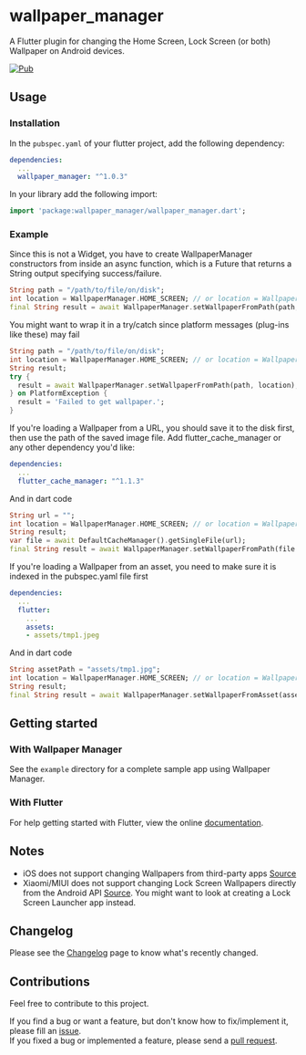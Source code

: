 # wallpaper_manager

A Flutter plugin for changing the Home Screen, Lock Screen (or both) Wallpaper on Android devices.

[![Pub](https://img.shields.io/pub/v/wallpaper_manager.svg)](https://pub.dartlang.org/packages/wallpaper_manager)

## Usage

### Installation

In the `pubspec.yaml` of your flutter project, add the following dependency:

```yaml
dependencies:
  ...
  wallpaper_manager: "^1.0.3"
```

In your library add the following import:

```dart
import 'package:wallpaper_manager/wallpaper_manager.dart';
```

### Example
Since this is not a Widget, you have to create WallpaperManager constructors from inside an async function, which is a Future that returns a String output specifying success/failure.
```dart
String path = "/path/to/file/on/disk";
int location = WallpaperManager.HOME_SCREEN; // or location = WallpaperManager.LOCK_SCREEN;
final String result = await WallpaperManager.setWallpaperFromPath(path, location);
```

You might want to wrap it in a try/catch since platform messages (plug-ins like these) may fail
```dart
String path = "/path/to/file/on/disk";
int location = WallpaperManager.HOME_SCREEN; // or location = WallpaperManager.LOCK_SCREEN;
String result;
try {
  result = await WallpaperManager.setWallpaperFromPath(path, location);
} on PlatformException {
  result = 'Failed to get wallpaper.';
}
```

If you're loading a Wallpaper from a URL, you should save it to the disk first, then use the path of the saved image file.
Add flutter_cache_manager or any other dependency you'd like:
```yaml
dependencies:
  ...
  flutter_cache_manager: "^1.1.3"
```
And in dart code
```dart
String url = "";
int location = WallpaperManager.HOME_SCREEN; // or location = WallpaperManager.LOCK_SCREEN;
String result;
var file = await DefaultCacheManager().getSingleFile(url);
final String result = await WallpaperManager.setWallpaperFromPath(file.path, location);
```

If you're loading a Wallpaper from an asset, you need to make sure it is indexed in the pubspec.yaml file first
```yaml
dependencies:
  ...
  flutter:
    ...
    assets:
    - assets/tmp1.jpeg
```
And in dart code
```dart
String assetPath = "assets/tmp1.jpg";
int location = WallpaperManager.HOME_SCREEN; // or location = WallpaperManager.LOCK_SCREEN;
String result;
final String result = await WallpaperManager.setWallpaperFromAsset(assetPath, location);
```

## Getting started

### With Wallpaper Manager
See the `example` directory for a complete sample app using Wallpaper Manager.

### With Flutter
For help getting started with Flutter, view the online [documentation](https://flutter.io/).

## Notes
 * iOS does not support changing Wallpapers from third-party apps [Source](https://stackoverflow.com/questions/56112014/can-i-change-ios-screen-wallpaper-programmatically-in-swift-5-and-ios-12)
 * Xiaomi/MIUI does not support changing Lock Screen Wallpapers directly from the Android API [Source](https://in.c.mi.com/thread-1252992-1-0.html). You might want to look at creating a Lock Screen Launcher app instead.

## Changelog

Please see the [Changelog](https://github.com/AdityaMulgundkar/wallpaper_manager/blob/master/CHANGELOG.md) page to know what's recently changed.

## Contributions

Feel free to contribute to this project.

If you find a bug or want a feature, but don't know how to fix/implement it, please fill an [issue](https://github.com/AdityaMulgundkar/wallpaper_manager/issues).  
If you fixed a bug or implemented a feature, please send a [pull request](https://github.com/AdityaMulgundkar/wallpaper_manager/pulls).
